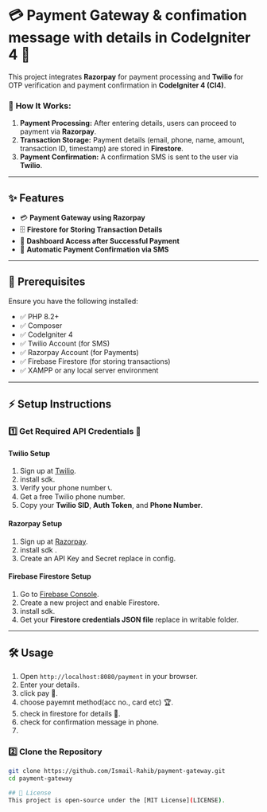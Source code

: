 # 💳 Payment Gateway & confimation message  with details in CodeIgniter 4 🚀  

This project integrates **Razorpay** for payment processing and **Twilio** for OTP verification and payment confirmation in **CodeIgniter 4 (CI4)**.  

### 🔹 **How It Works:**   
1. **Payment Processing:** After entering details, users can proceed to payment via **Razorpay**.  
2. **Transaction Storage:** Payment details (email, phone, name, amount, transaction ID, timestamp) are stored in **Firestore**.  
3. **Payment Confirmation:** A confirmation SMS is sent to the user via **Twilio**.  

---

## ✨ Features  
- 💳 **Payment Gateway using Razorpay**  
- 🗄 **Firestore for Storing Transaction Details**  
- 🎯 **Dashboard Access after Successful Payment**  
- 🔄 **Automatic Payment Confirmation via SMS**  

---

## 📌 Prerequisites  
Ensure you have the following installed:  
- ✅ PHP 8.2+  
- ✅ Composer  
- ✅ CodeIgniter 4  
- ✅ Twilio Account (for SMS)  
- ✅ Razorpay Account (for Payments)  
- ✅ Firebase Firestore (for storing transactions)  
- ✅ XAMPP or any local server environment  

---

## ⚡ Setup Instructions  

### 1️⃣ Get Required API Credentials 🔑  

#### **Twilio Setup**  
1. Sign up at [Twilio](https://www.twilio.com/).
2. install sdk.  
3. Verify your phone number 📞.  
4. Get a free Twilio phone number.  
5. Copy your **Twilio SID**, **Auth Token**, and **Phone Number**.  

#### **Razorpay Setup**  
1. Sign up at [Razorpay](https://razorpay.com/).
2. install sdk .
3. Create an API Key and Secret replace in config.  

#### **Firebase Firestore Setup**  
1. Go to [Firebase Console](https://console.firebase.google.com/).  
2. Create a new project and enable Firestore.
3. install sdk.
4. Get your **Firestore credentials JSON file** replace in writable folder.  

---

## 🛠️ Usage
1. Open `http://localhost:8080/payment` in your browser.
2. Enter your details.
3. click pay 🔑.
4. choose payemnt method(acc no., card etc) 🏆.
5. check in firestore for details 🚪.
6. check for confirmation message in phone.
7. 
### 2️⃣ Clone the Repository  
```sh
git clone https://github.com/Ismail-Rahib/payment-gateway.git
cd payment-gateway

## 📜 License
This project is open-source under the [MIT License](LICENSE).

